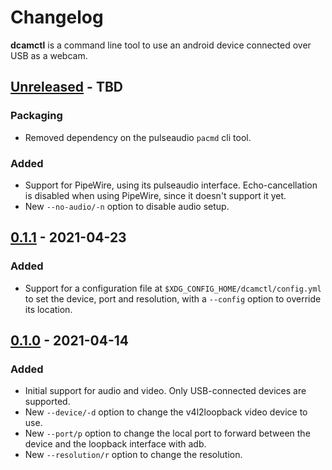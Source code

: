 # Changelog

**dcamctl** is a command line tool to use an android device connected over USB as a webcam.

<!-- next-header -->
## [Unreleased] - TBD

### Packaging

* Removed dependency on the pulseaudio `pacmd` cli tool.

### Added

* Support for PipeWire, using its pulseaudio interface. Echo-cancellation is disabled when using PipeWire, since it doesn't support it yet.
* New `--no-audio/-n` option to disable audio setup.

## [0.1.1] - 2021-04-23

### Added

* Support for a configuration file at `$XDG_CONFIG_HOME/dcamctl/config.yml` to set the device, port and resolution, with a `--config` option to override its location.

## [0.1.0] - 2021-04-14

### Added

* Initial support for audio and video. Only USB-connected devices are supported.
* New `--device/-d` option to change the v4l2loopback video device to use.
* New `--port/p` option to change the local port to forward between the device and the loopback interface with adb.
* New `--resolution/r` option to change the resolution.


<!-- next-url -->
[Unreleased]: https://github.com/gourlaysama/dcamctl/compare/v0.1.1...HEAD
[0.1.1]: https://github.com/gourlaysama/dcamctl/compare/v0.1.0...v0.1.1
[0.1.0]: https://github.com/gourlaysama/dcamctl/compare/a6e91ef...v0.1.0